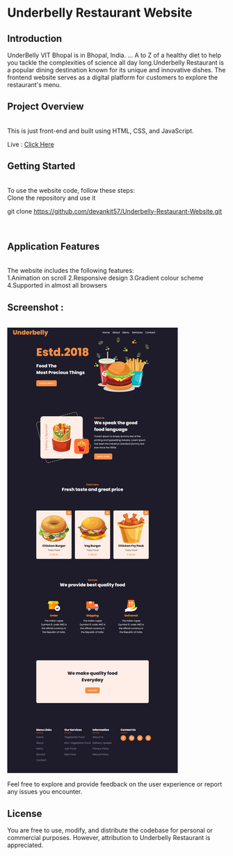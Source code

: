 <h1><b>Underbelly Restaurant Website</b></h1>

<h2><b>Introduction</b></h2>
UnderBelly VIT Bhopal is in Bhopal, India. ... A to Z of a healthy diet to help you tackle the complexities of science all day long.Underbelly Restaurant is a popular dining destination known for its unique and innovative dishes. The frontend website serves as a digital platform for customers to explore the restaurant's menu.
<br>
<h2><b>Project Overview</b></h2>
<br>
This is just front-end  and built using HTML, CSS, and JavaScript.

Live : <a href="https://devankit57.github.io/Underbelly-Restaurant-Website/">Click Here</a>

<h2><b>Getting Started </b></h2>
<br>
To use  the  website code, follow these steps:
<br>
Clone the repository and use it

git clone https://github.com/devankit57/Underbelly-Restaurant-Website.git

<br>
<b><h2>Application Features</h2></b>
<br>
The  website  includes the following features:
<br>
1.Animation on scroll
2.Responsive design
3.Gradient colour scheme
4.Supported in almost all browsers

<br>
<b><h2>Screenshot : </h2></b>
<br>
<img src="img.png">

Feel free to explore and provide feedback on the user experience or report any issues you encounter.

<b><h2>License </h2></b>

You are free to use, modify, and distribute the codebase for personal or commercial purposes. However, attribution to Underbelly Restaurant is appreciated.
